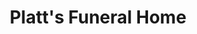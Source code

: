 ---
title: "Platt's Funeral Home"
url: /cherry-hill-township/platts-funeral-home/
shop: Bestattungen
---
